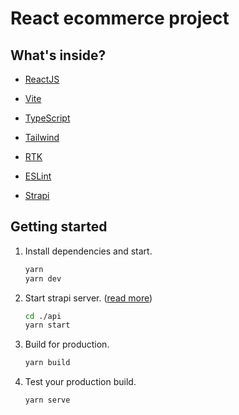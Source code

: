 # React ecommerce project

## What's inside?

- [ReactJS](https://reactjs.org)
- [Vite](https://vitejs.dev)
- [TypeScript](https://www.typescriptlang.org)
- [Tailwind](https://tailwindcss.com/)
- [RTK](https://redux-toolkit.js.org/)
- [ESLint](https://eslint.org)

- [Strapi](https://strapi.io/)

## Getting started

1. Install dependencies and start.

   ```bash
   yarn
   yarn dev
   ```

2. Start strapi server. ([read more](./api/README.md))

   ```bash
   cd ./api
   yarn start
   ```

3. Build for production.

   ```bash
   yarn build
   ```

4. Test your production build.

   ```bash
   yarn serve
   ```
